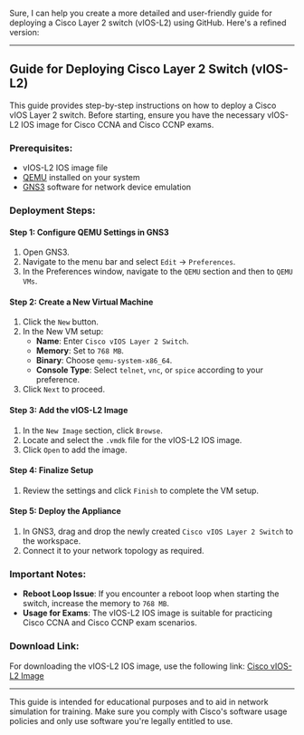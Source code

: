 Sure, I can help you create a more detailed and user-friendly guide for deploying a Cisco Layer 2 switch (vIOS-L2) using GitHub. Here's a refined version:

---

## Guide for Deploying Cisco Layer 2 Switch (vIOS-L2)

This guide provides step-by-step instructions on how to deploy a Cisco vIOS Layer 2 switch. Before starting, ensure you have the necessary vIOS-L2 IOS image for Cisco CCNA and Cisco CCNP exams.

### Prerequisites:
- vIOS-L2 IOS image file
- [QEMU](https://www.qemu.org/download/) installed on your system
- [GNS3](https://www.gns3.com/software/download) software for network device emulation

### Deployment Steps:

#### **Step 1: Configure QEMU Settings in GNS3**
1. Open GNS3.
2. Navigate to the menu bar and select `Edit` -> `Preferences`.
3. In the Preferences window, navigate to the `QEMU` section and then to `QEMU VMs`.

#### **Step 2: Create a New Virtual Machine**
1. Click the `New` button.
2. In the New VM setup:
   - **Name**: Enter `Cisco vIOS Layer 2 Switch`.
   - **Memory**: Set to `768 MB`.
   - **Binary**: Choose `qemu-system-x86_64`.
   - **Console Type**: Select `telnet`, `vnc`, or `spice` according to your preference.
3. Click `Next` to proceed.

#### **Step 3: Add the vIOS-L2 Image**
1. In the `New Image` section, click `Browse`.
2. Locate and select the `.vmdk` file for the vIOS-L2 IOS image.
3. Click `Open` to add the image.

#### **Step 4: Finalize Setup**
1. Review the settings and click `Finish` to complete the VM setup.

#### **Step 5: Deploy the Appliance**
1. In GNS3, drag and drop the newly created `Cisco vIOS Layer 2 Switch` to the workspace.
2. Connect it to your network topology as required.

### Important Notes:
- **Reboot Loop Issue**: If you encounter a reboot loop when starting the switch, increase the memory to `768 MB`.
- **Usage for Exams**: The vIOS-L2 IOS image is suitable for practicing Cisco CCNA and Cisco CCNP exam scenarios.

### Download Link:
For downloading the vIOS-L2 IOS image, use the following link: [Cisco vIOS-L2 Image](https://drive.google.com/file/d/1nsiaoTWi2345kUPgcs1-pLtDBjbBMHhM/view?usp=drive_link)

---

This guide is intended for educational purposes and to aid in network simulation for training. Make sure you comply with Cisco's software usage policies and only use software you're legally entitled to use.
